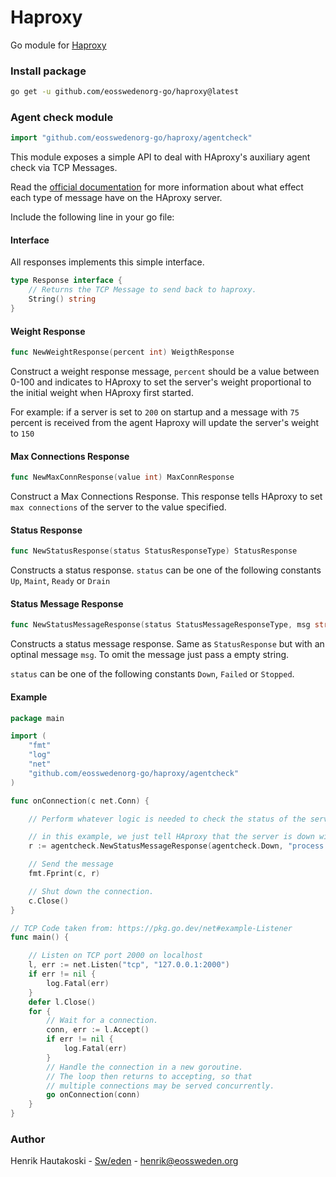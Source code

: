 # Haproxy

Go module for [Haproxy](https://www.haproxy.com)

### Install package

``` bash
go get -u github.com/eosswedenorg-go/haproxy@latest
```

### Agent check module

```go
import "github.com/eosswedenorg-go/haproxy/agentcheck"
```

This module exposes a simple API to deal with HAproxy's auxiliary agent check via TCP Messages.

Read the [official documentation](http://docs.haproxy.org/2.4/configuration.html#5.2-agent-check)
for more information about what effect each type of message have on the HAproxy server.

Include the following line in your go file:

#### Interface

All responses implements this simple interface.
```go
type Response interface {
    // Returns the TCP Message to send back to haproxy.
    String() string
}
```

#### Weight Response

```go
func NewWeightResponse(percent int) WeigthResponse
```

Construct a weight response message, `percent` should be a value between 0-100 and indicates to HAproxy to
set the server's weight proportional to the initial weight when HAproxy first started.

For example: if a server is set to `200` on startup and a message with `75` percent is received from the agent
Haproxy will update the server's weight to `150`


#### Max Connections Response

```go
func NewMaxConnResponse(value int) MaxConnResponse
```

Construct a Max Connections Response. This response tells HAproxy to set `max connections`
of the server to the value specified.


#### Status Response

```go
func NewStatusResponse(status StatusResponseType) StatusResponse
```
Constructs a status response. `status` can be one of the following constants `Up`, `Maint`, `Ready` or `Drain`

#### Status Message Response

```go
func NewStatusMessageResponse(status StatusMessageResponseType, msg string) StatusMessageResponse
```
Constructs a status message response. Same as `StatusResponse` but with an optinal message `msg`.
To omit the message just pass a empty string.

`status` can be one of the following constants `Down`, `Failed` or `Stopped`.

#### Example

```go
package main

import (
    "fmt"
	"log"
	"net"
    "github.com/eosswedenorg-go/haproxy/agentcheck"
)

func onConnection(c net.Conn) {

    // Perform whatever logic is needed to check the status of the server.

    // in this example, we just tell HAproxy that the server is down with some helpful message.
    r := agentcheck.NewStatusMessageResponse(agentcheck.Down, "process is not running")

    // Send the message
    fmt.Fprint(c, r)

    // Shut down the connection.
    c.Close()
}

// TCP Code taken from: https://pkg.go.dev/net#example-Listener
func main() {

	// Listen on TCP port 2000 on localhost
	l, err := net.Listen("tcp", "127.0.0.1:2000")
	if err != nil {
		log.Fatal(err)
	}
	defer l.Close()
	for {
		// Wait for a connection.
		conn, err := l.Accept()
		if err != nil {
			log.Fatal(err)
		}
		// Handle the connection in a new goroutine.
		// The loop then returns to accepting, so that
		// multiple connections may be served concurrently.
		go onConnection(conn)
	}
}
```

### Author

Henrik Hautakoski - [Sw/eden](https://eossweden.org/) - [henrik@eossweden.org](mailto:henrik@eossweden.org)
